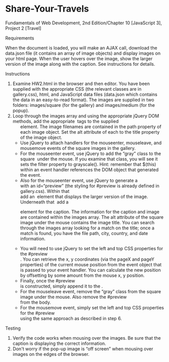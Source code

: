 # Share-Your-Travels
Fundamentals of Web Development, 2nd Edition/Chapter 10 [JavaScript 3], Project 2 [Travel]


Requirements

When the document is loaded, you will make an AJAX call, download the data.json file (it contains an array of image objects) and display images on your html page. When the user hovers over the image, show the larger version of the image along with the caption. See instructions for details.


Instructions


1.	Examine HW2.html in the browser and then editor. You have been supplied with the appropriate CSS (the relevant classes are in gallery.css), html, and JavaScript data files (data.json which contains the data in an easy-to-read format). The images are supplied in two folders: images/square (for the gallery) and images/medium (for the popup).
2.	Loop through the images array and using the appropriate jQuery DOM methods, add the appropriate <img> tags to the supplied <ul class=“gallery”> element. The image filenames are contained in the path property of each image object. Set the alt attribute of each <img>to the title property of the image object.
3.	Use jQuery to attach handlers for the mouseenter, mouseleave, and mousemove events of the square images in the gallery.
4.	For the mouseenter event, use jQuery to add the “gray” class to the square <img> under the mouse. If you examine that class, you will see it sets the filter property to grayscale(). Hint: remember that $(this) within an event handler references the DOM object that generated the event.
5.	Also for the mouseenter event, use jQuery to generate a <div> with an id=“preview” (the styling for #preview is already defined in gallery.css). Within that <div> add an <img> element that displays the larger version of the image. Underneath that <img> add a <p>element for the caption. The information for the caption and image are contained within the images array. The alt attribute of the square image under the mouse contains the image title. You can search through the images array looking for a match on the title; once a match is found, you have the file path, city, country, and date information.
6.	You will need to use jQuery to set the left and top CSS properties for the #preview<div>. You can retrieve the x, y coordinates (via the pageX and pageY properties) of the current mouse position from the event object that is passed to your event handler. You can calculate the new position by offsetting by some amount from the mouse x, y position.
7.	Finally, once the #preview <div> is constructed, simply append it to the <body>.
8.	For the mouseleave event, remove the “gray” class from the square image under the mouse. Also remove the #preview<div> from the body.
9.	For the mousemove event, simply set the left and top CSS properties for the #preview <div> using the same approach as described in step 6.

Testing

1.	Verify the code works when mousing over the images. Be sure that the caption is displaying the correct information.
2.	Don't worry if the pop-up image is “off screen” when mousing over images on the edges of the browser.
